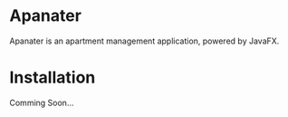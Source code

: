 # Apanater
Apanater is an apartment management application, powered by JavaFX.

# Installation
Comming Soon...
